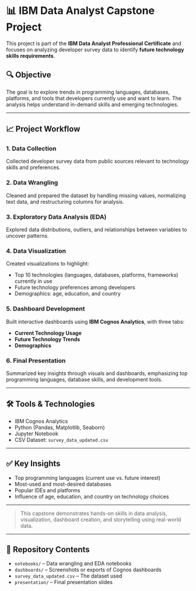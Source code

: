 # 📊 IBM Data Analyst Capstone Project

This project is part of the **IBM Data Analyst Professional Certificate** and focuses on analyzing developer survey data to identify **future technology skills requirements**.

## 🔍 Objective

The goal is to explore trends in programming languages, databases, platforms, and tools that developers currently use and want to learn. The analysis helps understand in-demand skills and emerging technologies.

---

## 📈 Project Workflow

### 1. Data Collection  
Collected developer survey data from public sources relevant to technology skills and preferences.

### 2. Data Wrangling  
Cleaned and prepared the dataset by handling missing values, normalizing text data, and restructuring columns for analysis.

### 3. Exploratory Data Analysis (EDA)  
Explored data distributions, outliers, and relationships between variables to uncover patterns.

### 4. Data Visualization  
Created visualizations to highlight:
- Top 10 technologies (languages, databases, platforms, frameworks) currently in use  
- Future technology preferences among developers  
- Demographics: age, education, and country

### 5. Dashboard Development  
Built interactive dashboards using **IBM Cognos Analytics**, with three tabs:
- **Current Technology Usage**
- **Future Technology Trends**
- **Demographics**

### 6. Final Presentation  
Summarized key insights through visuals and dashboards, emphasizing top programming languages, database skills, and development tools.

---

## 🛠️ Tools & Technologies

- IBM Cognos Analytics  
- Python (Pandas, Matplotlib, Seaborn)  
- Jupyter Notebook  
- CSV Dataset: `survey_data_updated.csv`

---

## ✅ Key Insights

- Top programming languages (current use vs. future interest)  
- Most-used and most-desired databases  
- Popular IDEs and platforms  
- Influence of age, education, and country on technology choices

---

> This capstone demonstrates hands-on skills in data analysis, visualization, dashboard creation, and storytelling using real-world data.

---

## 📁 Repository Contents

- `notebooks/` – Data wrangling and EDA notebooks  
- `dashboards/` – Screenshots or exports of Cognos dashboards  
- `survey_data_updated.csv` – The dataset used  
- `presentation/` – Final presentation slides 

